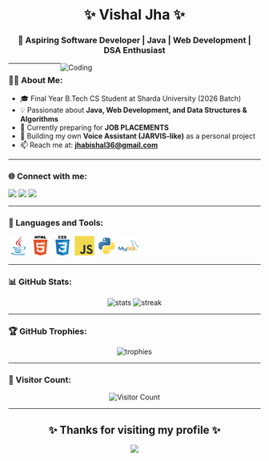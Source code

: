 <h1 align="center">✨ Vishal Jha ✨</h1>
<h3 align="center">🚀 Aspiring Software Developer | Java | Web Development | DSA Enthusiast</h3>

<img align="right" alt="Coding" width="400" src="https://media.giphy.com/media/qgQUggAC3Pfv687qPC/giphy.gif">

---

### 👨‍💻 About Me:
- 🎓 Final Year B.Tech CS Student at Sharda University (2026 Batch)  
- 💡 Passionate about **Java, Web Development, and Data Structures & Algorithms**  
- 🌱 Currently preparing for **JOB PLACEMENTS**  
- 🔭 Building my own **Voice Assistant (JARVIS-like)** as a personal project  
- 📫 Reach me at: **jhabishal36@gmail.com**  

---

### 🌐 Connect with me:
<p align="left">
<a href="mailto:jhabishal36@gmail.com"><img src="https://img.shields.io/badge/Gmail-D14836?style=for-the-badge&logo=gmail&logoColor=white"/></a>
<a href="https://www.linkedin.com/in/vishal-jha-1a2611280/"><img src="https://img.shields.io/badge/LinkedIn-0077B5?style=for-the-badge&logo=linkedin&logoColor=white"/></a>
<a href="https://github.com/Vishal182004"><img src="https://img.shields.io/badge/GitHub-100000?style=for-the-badge&logo=github&logoColor=white"/></a>
</p>

---

### 🚀 Languages and Tools:
<p align="left">
<img src="https://raw.githubusercontent.com/devicons/devicon/master/icons/java/java-original.svg" alt="java" width="40" height="40"/> 
<img src="https://raw.githubusercontent.com/devicons/devicon/master/icons/html5/html5-original-wordmark.svg" alt="html5" width="40" height="40"/> 
<img src="https://raw.githubusercontent.com/devicons/devicon/master/icons/css3/css3-original-wordmark.svg" alt="css3" width="40" height="40"/> 
<img src="https://raw.githubusercontent.com/devicons/devicon/master/icons/javascript/javascript-original.svg" alt="javascript" width="40" height="40"/> 
<img src="https://raw.githubusercontent.com/devicons/devicon/master/icons/python/python-original.svg" alt="python" width="40" height="40"/> 
<img src="https://raw.githubusercontent.com/devicons/devicon/master/icons/mysql/mysql-original-wordmark.svg" alt="mysql" width="40" height="40"/> 
</p>

---

### 📊 GitHub Stats:
<p align="center">
  <img src="https://github-readme-stats.vercel.app/api?username=Vishal182004&show_icons=true&theme=tokyonight" alt="stats"/>
  <img src="https://github-readme-streak-stats.herokuapp.com/?user=Vishal182004&theme=tokyonight" alt="streak"/>
</p>

---

### 🏆 GitHub Trophies:
<p align="center">
  <img src="https://github-profile-trophy.vercel.app/?username=Vishal182004&theme=onedark" alt="trophies"/>
</p>

---

### 👀 Visitor Count:
<p align="center">
  <img src="https://profile-counter.glitch.me/Vishal182004/count.svg" alt="Visitor Count"/>
</p>

---

<h2 align="center">✨ Thanks for visiting my profile ✨</h2>
<p align="center">
  <img src="https://media.giphy.com/media/26AHONQ79FdWZhAI0/giphy.gif" width="300"/>
</p>


